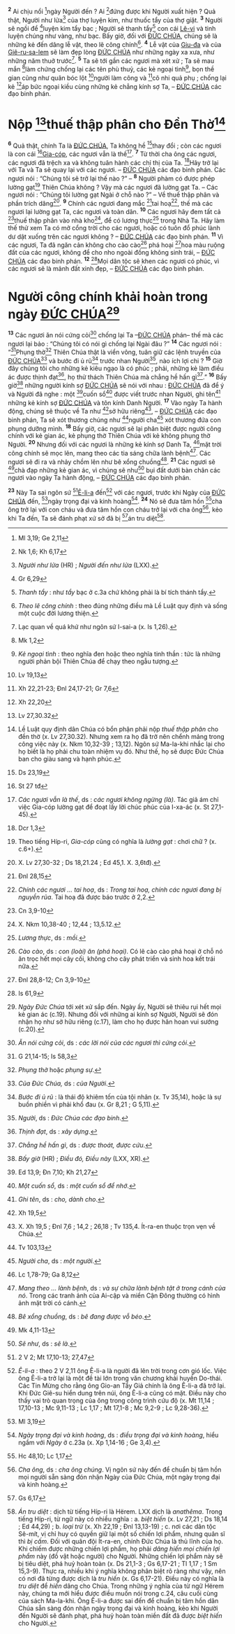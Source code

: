 <sup><b>2</b></sup> Ai chịu nổi [^3@-a8602ac7-181f-418d-aa78-5cff12d2f06b]ngày Người đến ? Ai [^4@-a8602ac7-181f-418d-aa78-5cff12d2f06b]đứng được khi Người xuất hiện ? Quả thật, Người như lửa[^4-a8602ac7-181f-418d-aa78-5cff12d2f06b] của thợ luyện kim, như thuốc tẩy của thợ giặt. <sup><b>3</b></sup> Người sẽ ngồi để [^5@-a8602ac7-181f-418d-aa78-5cff12d2f06b]luyện kim tẩy bạc ; Người sẽ thanh tẩy[^5-a8602ac7-181f-418d-aa78-5cff12d2f06b] con cái [Lê-vi]() và tinh luyện chúng như vàng, như bạc. Bấy giờ, đối với [ĐỨC CHÚA](), chúng sẽ là những kẻ đến dâng lễ vật, theo lẽ công chính[^6-a8602ac7-181f-418d-aa78-5cff12d2f06b]. <sup><b>4</b></sup> Lễ vật của [Giu-đa]() và của [Giê-ru-sa-lem]() sẽ làm đẹp lòng [ĐỨC CHÚA]() như những ngày xa xưa, như những năm thuở trước[^7-a8602ac7-181f-418d-aa78-5cff12d2f06b]. <sup><b>5</b></sup> Ta sẽ tới gần các ngươi mà xét xử ; Ta sẽ mau mắn [^6@-a8602ac7-181f-418d-aa78-5cff12d2f06b]làm chứng chống lại các tên phù thuỷ, các kẻ ngoại tình[^8-a8602ac7-181f-418d-aa78-5cff12d2f06b], bọn thề gian cũng như quân bóc lột [^7@-a8602ac7-181f-418d-aa78-5cff12d2f06b]người làm công và [^8@-a8602ac7-181f-418d-aa78-5cff12d2f06b]cô nhi quả phụ ; chống lại kẻ [^9@-a8602ac7-181f-418d-aa78-5cff12d2f06b]áp bức ngoại kiều cùng những kẻ chẳng kính sợ Ta, – [ĐỨC CHÚA]() các đạo binh phán.


# Nộp [^10@-a8602ac7-181f-418d-aa78-5cff12d2f06b]thuế thập phân cho Đền Thờ[^9-a8602ac7-181f-418d-aa78-5cff12d2f06b]
<sup><b>6</b></sup> Quả thật, chính Ta là [ĐỨC CHÚA](), Ta không hề [^11@-a8602ac7-181f-418d-aa78-5cff12d2f06b]thay đổi ; còn các ngươi là con cái [^12@-a8602ac7-181f-418d-aa78-5cff12d2f06b][Gia-cóp](), các ngươi vẫn là thế[^10-a8602ac7-181f-418d-aa78-5cff12d2f06b]. <sup><b>7</b></sup> Từ thời cha ông các ngươi, các ngươi đã trệch xa và không tuân hành các chỉ thị của Ta. [^13@-a8602ac7-181f-418d-aa78-5cff12d2f06b]Hãy trở lại với Ta và Ta sẽ quay lại với các ngươi. – [ĐỨC CHÚA]() các đạo binh phán. Các ngươi nói : “Chúng tôi sẽ trở lại thế nào ?” – <sup><b>8</b></sup> Người phàm có được phép lường gạt[^11-a8602ac7-181f-418d-aa78-5cff12d2f06b] Thiên Chúa không ? Vậy mà các ngươi đã lường gạt Ta. – Các ngươi nói : “Chúng tôi lường gạt Ngài ở chỗ nào ?” – Về thuế thập phân và phần trích dâng[^12-a8602ac7-181f-418d-aa78-5cff12d2f06b]. <sup><b>9</b></sup> Chính các ngươi đang mắc [^14@-a8602ac7-181f-418d-aa78-5cff12d2f06b]tai hoạ[^13-a8602ac7-181f-418d-aa78-5cff12d2f06b], thế mà các ngươi lại lường gạt Ta, các ngươi và toàn dân. <sup><b>10</b></sup> Các ngươi hãy đem tất cả [^15@-a8602ac7-181f-418d-aa78-5cff12d2f06b]thuế thập phân vào nhà kho[^14-a8602ac7-181f-418d-aa78-5cff12d2f06b], để có lương thực[^15-a8602ac7-181f-418d-aa78-5cff12d2f06b] trong Nhà Ta. Hãy làm thế thử xem Ta có mở cổng trời cho các ngươi, hoặc có tuôn đổ phúc lành dư dật xuống trên các ngươi không ? – [ĐỨC CHÚA]() các đạo binh phán. <sup><b>11</b></sup> Vì các ngươi, Ta đã ngăn cản không cho cào cào[^16-a8602ac7-181f-418d-aa78-5cff12d2f06b] phá hoại [^16@-a8602ac7-181f-418d-aa78-5cff12d2f06b]hoa màu ruộng đất của các ngươi, không để cho nho ngoài đồng không sinh trái, – [ĐỨC CHÚA]() các đạo binh phán. <sup><b>12</b></sup> [^17@-a8602ac7-181f-418d-aa78-5cff12d2f06b]Mọi dân tộc sẽ khen các ngươi có phúc, vì các ngươi sẽ là mảnh đất xinh đẹp, – [ĐỨC CHÚA]() các đạo binh phán.


# Người công chính khải hoàn trong ngày [ĐỨC CHÚA]()[^17-a8602ac7-181f-418d-aa78-5cff12d2f06b]
<sup><b>13</b></sup> Các ngươi ăn nói cứng cỏi[^18-a8602ac7-181f-418d-aa78-5cff12d2f06b] chống lại Ta –[ĐỨC CHÚA]() phán– thế mà các ngươi lại bảo : “Chúng tôi có nói gì chống lại Ngài đâu ?” <sup><b>14</b></sup> Các ngươi nói : “[^18@-a8602ac7-181f-418d-aa78-5cff12d2f06b]Phụng thờ[^19-a8602ac7-181f-418d-aa78-5cff12d2f06b] Thiên Chúa thật là viển vông, tuân giữ các lệnh truyền của [ĐỨC CHÚA]()[^20-a8602ac7-181f-418d-aa78-5cff12d2f06b] và bước đi ủ rũ[^21-a8602ac7-181f-418d-aa78-5cff12d2f06b] trước nhan Người[^22-a8602ac7-181f-418d-aa78-5cff12d2f06b], nào ích lợi chi ? <sup><b>15</b></sup> Giờ đây chúng tôi cho những kẻ kiêu ngạo là có phúc ; phải, những kẻ làm điều ác được thịnh đạt[^23-a8602ac7-181f-418d-aa78-5cff12d2f06b], họ thử thách Thiên Chúa mà chẳng hề hấn gì[^24-a8602ac7-181f-418d-aa78-5cff12d2f06b].” <sup><b>16</b></sup> Bấy giờ[^25-a8602ac7-181f-418d-aa78-5cff12d2f06b] những người kính sợ [ĐỨC CHÚA]() sẽ nói với nhau : [ĐỨC CHÚA]() đã để ý và Người đã nghe : một [^19@-a8602ac7-181f-418d-aa78-5cff12d2f06b]cuốn sổ[^26-a8602ac7-181f-418d-aa78-5cff12d2f06b] được viết trước nhan Người, ghi tên[^27-a8602ac7-181f-418d-aa78-5cff12d2f06b] những kẻ kính sợ [ĐỨC CHÚA]() và tôn kính Danh Người. <sup><b>17</b></sup> Vào ngày Ta hành động, chúng sẽ thuộc về Ta như [^20@-a8602ac7-181f-418d-aa78-5cff12d2f06b]sở hữu riêng[^28-a8602ac7-181f-418d-aa78-5cff12d2f06b], – [ĐỨC CHÚA]() các đạo binh phán, Ta sẽ xót thương chúng như [^21@-a8602ac7-181f-418d-aa78-5cff12d2f06b]người cha[^29-a8602ac7-181f-418d-aa78-5cff12d2f06b] xót thương đứa con phụng dưỡng mình. <sup><b>18</b></sup> Bấy giờ, các ngươi sẽ lại phân biệt được người công chính với kẻ gian ác, kẻ phụng thờ Thiên Chúa với kẻ không phụng thờ Người. <sup><b>20</b></sup> Nhưng đối với các ngươi là những kẻ kính sợ Danh Ta, [^23@-a8602ac7-181f-418d-aa78-5cff12d2f06b]mặt trời công chính sẽ mọc lên, mang theo các tia sáng chữa lành bệnh[^33-a8602ac7-181f-418d-aa78-5cff12d2f06b]. Các ngươi sẽ đi ra và nhảy chồm lên như bê xổng chuồng[^34-a8602ac7-181f-418d-aa78-5cff12d2f06b]. <sup><b>21</b></sup> Các ngươi sẽ [^24@-a8602ac7-181f-418d-aa78-5cff12d2f06b]chà đạp những kẻ gian ác, vì chúng sẽ như[^35-a8602ac7-181f-418d-aa78-5cff12d2f06b] bụi đất dưới bàn chân các ngươi vào ngày Ta hành động, – [ĐỨC CHÚA]() các đạo binh phán.

<sup><b>23</b></sup> Này Ta sai ngôn sứ [^25@-a8602ac7-181f-418d-aa78-5cff12d2f06b][Ê-li-a]() đến[^39-a8602ac7-181f-418d-aa78-5cff12d2f06b] với các ngươi, trước khi Ngày của [ĐỨC CHÚA]() đến, [^26@-a8602ac7-181f-418d-aa78-5cff12d2f06b]ngày trọng đại và kinh hoàng[^40-a8602ac7-181f-418d-aa78-5cff12d2f06b]. <sup><b>24</b></sup> Nó sẽ đưa tâm hồn [^27@-a8602ac7-181f-418d-aa78-5cff12d2f06b]cha ông trở lại với con cháu và đưa tâm hồn con cháu trở lại với cha ông[^41-a8602ac7-181f-418d-aa78-5cff12d2f06b], kẻo khi Ta đến, Ta sẽ đánh phạt xứ sở đã bị [^28@-a8602ac7-181f-418d-aa78-5cff12d2f06b]án tru diệt[^42-a8602ac7-181f-418d-aa78-5cff12d2f06b].

[^4-a8602ac7-181f-418d-aa78-5cff12d2f06b]: *Người như lửa* (HR) ; *Người đến như lửa* (LXX).
[^5-a8602ac7-181f-418d-aa78-5cff12d2f06b]: *Thanh tẩy* : như *tẩy* bạc ở c.3a chứ không phải là bí tích thánh tẩy.
[^6-a8602ac7-181f-418d-aa78-5cff12d2f06b]: *Theo lẽ công chính* : theo đúng những điều mà Lề Luật quy định và sống một cuộc đời lương thiện.
[^7-a8602ac7-181f-418d-aa78-5cff12d2f06b]: Lạc quan về quá khứ như ngôn sứ I-sai-a (x. Is 1,26).
[^8-a8602ac7-181f-418d-aa78-5cff12d2f06b]: *Kẻ ngoại tình* : theo nghĩa đen hoặc theo nghĩa tinh thần : tức là những người phản bội Thiên Chúa để chạy theo ngẫu tượng.
[^9-a8602ac7-181f-418d-aa78-5cff12d2f06b]: Lề Luật quy định dân Chúa có bổn phận phải nộp *thuế thập phân* cho đền thờ (x. Lv 27,30.32). Nhưng xem ra họ đã trở nên chểnh mảng trong công việc này (x. Nkm 10,32-39 ; 13,12). Ngôn sứ Ma-la-khi nhắc lại cho họ biết là họ phải chu toàn nhiệm vụ đó. Như thế, họ sẽ được Đức Chúa ban cho giàu sang và hạnh phúc.
[^10-a8602ac7-181f-418d-aa78-5cff12d2f06b]: *Các ngươi vẫn là thế*, ds : *các ngươi không ngừng (là)*. Tác giả ám chỉ việc Gia-cóp lường gạt để đoạt lấy lời chúc phúc của I-xa-ác (x. St 27,1-45).
[^11-a8602ac7-181f-418d-aa78-5cff12d2f06b]: Theo tiếng Híp-ri, *Gia-cóp* cũng có nghĩa là *lường gạt* : chơi chữ ? (x. c.6+).
[^12-a8602ac7-181f-418d-aa78-5cff12d2f06b]: X. Lv 27,30-32 ; Ds 18,21.24 ; Ed 45,1. X. 3,6tđ).
[^13-a8602ac7-181f-418d-aa78-5cff12d2f06b]: *Chính các ngươi ... tai hoạ*, ds : *Trong tai hoạ, chính các ngươi đang bị nguyền rủa*. Tai hoạ đã được báo trước ở 2,2.
[^14-a8602ac7-181f-418d-aa78-5cff12d2f06b]: X. Nkm 10,38-40 ; 12,44 ; 13,5.12.
[^15-a8602ac7-181f-418d-aa78-5cff12d2f06b]: *Lương thực*, ds : *mồi*.
[^16-a8602ac7-181f-418d-aa78-5cff12d2f06b]: *Cào cào*, ds : *con (loài) ăn (phá hoại)*. Có lẽ cào cào phá hoại ở chỗ nó ăn trọc hết mọi cây cối, không cho cây phát triển và sinh hoa kết trái nữa.
[^17-a8602ac7-181f-418d-aa78-5cff12d2f06b]: *Ngày Đức Chúa* tới xét xử sắp đến. Ngày ấy, Người sẽ thiêu rụi hết mọi kẻ gian ác (c.19). Nhưng đối với những ai kính sợ Người, Người sẽ đón nhận họ như sở hữu riêng (c.17), làm cho họ được hân hoan vui sướng (c.20).
[^18-a8602ac7-181f-418d-aa78-5cff12d2f06b]: *Ăn nói cứng cỏi*, ds : *các lời nói của các ngươi thì cứng cỏi*.
[^19-a8602ac7-181f-418d-aa78-5cff12d2f06b]: *Phụng thờ* hoặc *phụng sự*.
[^20-a8602ac7-181f-418d-aa78-5cff12d2f06b]: *Của Đức Chúa,* ds : *của Người*.
[^21-a8602ac7-181f-418d-aa78-5cff12d2f06b]: *Bước đi ủ rũ* : là thái độ khiêm tốn của tội nhân (x. Tv 35,14), hoặc là sự buồn phiền vì phải khổ đau (x. Gr 8,21 ; G 5,11).
[^22-a8602ac7-181f-418d-aa78-5cff12d2f06b]: *Người*, ds : *Đức Chúa các đạo binh*.
[^23-a8602ac7-181f-418d-aa78-5cff12d2f06b]: *Thịnh đạt*, ds : *xây dựng*.
[^24-a8602ac7-181f-418d-aa78-5cff12d2f06b]: *Chẳng hề hấn gì*, ds : *được thoát, được cứu*.
[^25-a8602ac7-181f-418d-aa78-5cff12d2f06b]: *Bấy giờ* (HR) ; *Điều đó, Điều này* (LXX, XR).
[^26-a8602ac7-181f-418d-aa78-5cff12d2f06b]: *Một cuốn sổ*, ds : *một cuốn sổ để nhớ*.
[^27-a8602ac7-181f-418d-aa78-5cff12d2f06b]: *Ghi tên*, ds : *cho, dành cho*.
[^28-a8602ac7-181f-418d-aa78-5cff12d2f06b]: X. Xh 19,5 ; Đnl 7,6 ; 14,2 ; 26,18 ; Tv 135,4. Ít-ra-en thuộc trọn vẹn về Chúa.
[^29-a8602ac7-181f-418d-aa78-5cff12d2f06b]: *Người cha*, ds : *một người*.
[^33-a8602ac7-181f-418d-aa78-5cff12d2f06b]: *Mang theo ... lành bệnh*, ds : *và sự chữa lành bệnh tật ở trong cánh của nó*. Trong các tranh ảnh của Ai-cập và miền Cận Đông thường có hình ảnh mặt trời có cánh.
[^34-a8602ac7-181f-418d-aa78-5cff12d2f06b]: *Bê xổng chuồng*, ds : *bê đang được vỗ béo*.
[^35-a8602ac7-181f-418d-aa78-5cff12d2f06b]: *Sẽ như*, ds : *sẽ là*.
[^39-a8602ac7-181f-418d-aa78-5cff12d2f06b]: *Ê-li-a* : theo 2 V 2,11 ông Ê-li-a là người đã lên trời trong cơn gió lốc. Việc ông Ê-li-a trở lại là một đề tài lớn trong văn chương khải huyền Do-thái. Các Tin Mừng cho rằng ông Gio-an Tẩy Giả chính là ông Ê-li-a đã trở lại. Khi Đức Giê-su hiển dung trên núi, ông Ê-li-a cũng có mặt. Điều này cho thấy vai trò quan trọng của ông trong công trình cứu độ (x. Mt 11,14 ; 17,10-13 ; Mc 9,11-13 ; Lc 1,17 ; Mt 17,1-8 ; Mc 9,2-9 ; Lc 9,28-36).
[^40-a8602ac7-181f-418d-aa78-5cff12d2f06b]: *Ngày trọng đại và kinh hoàng*, ds : *điều trọng đại và kinh hoàng*, hiểu ngầm với *Ngày* ở c.23a (x. Xp 1,14-16 ; Ge 3,4).
[^41-a8602ac7-181f-418d-aa78-5cff12d2f06b]: *Cha ông*, ds : *cha ông chúng*. Vị ngôn sứ này đến để chuẩn bị tâm hồn mọi người sẵn sàng đón nhận Ngày của Đức Chúa, một ngày trọng đại và kinh hoàng.
[^42-a8602ac7-181f-418d-aa78-5cff12d2f06b]: *Án tru diệt* : dịch từ tiếng Híp-ri là Hërem. LXX dịch là *anathêma*. Trong tiếng Híp-ri, từ ngữ này có nhiều nghĩa : a. *biệt hiến* (x. Lv 27,21 ; Ds 18,14 ; Ed 44,29) ; b. *loại trừ* (x. Xh 22,19 ; Đnl 13,13-19) ; c. nơi các dân tộc Sê-mít, vị chỉ huy có quyền giữ lại một số chiến lợi phẩm, nhưng quân sĩ thì *bị cấm*. Đối với quân đội Ít-ra-en, chính Đức Chúa là thủ lĩnh của họ. Khi chiếm được những chiến lợi phẩm, họ phải *dâng hiến mọi chiến lợi phẩm* này (đồ vật hoặc người) cho Người. Những chiến lợi phẩm này sẽ bị tiêu diệt, phá huỷ hoàn toàn (x. Ds 21,1-3 ; Gs 6,17-21 ; Tl 1,17 ; 1 Sm 15,3-9). Thực ra, nhiều khi ý nghĩa không phân biệt rõ ràng như vậy, nên có nơi đã từng được dịch là *tru hiến* (x. Gs 6,17-21). Điều này có nghĩa là *tru diệt* để *hiến* dâng cho Chúa. Trong những ý nghĩa của từ ngữ Hërem này, chúng ta mới hiểu được điều muốn nói trong c.24, câu cuối cùng của sách Ma-la-khi. Ông Ê-li-a được sai đến để chuẩn bị tâm hồn dân Chúa sẵn sàng đón nhận ngày trọng đại và kinh hoàng, kẻo khi Người đến Người sẽ đánh phạt, phá huỷ hoàn toàn miền đất đã được *biệt hiến* cho Người.
[^3@-a8602ac7-181f-418d-aa78-5cff12d2f06b]: Ml 3,19; Ge 2,11
[^4@-a8602ac7-181f-418d-aa78-5cff12d2f06b]: Nk 1,6; Kh 6,17
[^5@-a8602ac7-181f-418d-aa78-5cff12d2f06b]: Gr 6,29
[^6@-a8602ac7-181f-418d-aa78-5cff12d2f06b]: Mk 1,2
[^7@-a8602ac7-181f-418d-aa78-5cff12d2f06b]: Lv 19,13
[^8@-a8602ac7-181f-418d-aa78-5cff12d2f06b]: Xh 22,21-23; Đnl 24,17-21; Gr 7,6
[^9@-a8602ac7-181f-418d-aa78-5cff12d2f06b]: Xh 22,20
[^10@-a8602ac7-181f-418d-aa78-5cff12d2f06b]: Lv 27,30.32
[^11@-a8602ac7-181f-418d-aa78-5cff12d2f06b]: Ds 23,19
[^12@-a8602ac7-181f-418d-aa78-5cff12d2f06b]: St 27 tđ
[^13@-a8602ac7-181f-418d-aa78-5cff12d2f06b]: Dcr 1,3
[^14@-a8602ac7-181f-418d-aa78-5cff12d2f06b]: Đnl 28,15
[^15@-a8602ac7-181f-418d-aa78-5cff12d2f06b]: Cn 3,9-10
[^16@-a8602ac7-181f-418d-aa78-5cff12d2f06b]: Đnl 28,8-12; Cn 3,9-10
[^17@-a8602ac7-181f-418d-aa78-5cff12d2f06b]: Is 61,9
[^18@-a8602ac7-181f-418d-aa78-5cff12d2f06b]: G 21,14-15; Is 58,3
[^19@-a8602ac7-181f-418d-aa78-5cff12d2f06b]: Ed 13,9; Đn 7,10; Kh 21,27
[^20@-a8602ac7-181f-418d-aa78-5cff12d2f06b]: Xh 19,5
[^21@-a8602ac7-181f-418d-aa78-5cff12d2f06b]: Tv 103,13
[^23@-a8602ac7-181f-418d-aa78-5cff12d2f06b]: Lc 1,78-79; Ga 8,12
[^24@-a8602ac7-181f-418d-aa78-5cff12d2f06b]: Mk 4,11-13
[^25@-a8602ac7-181f-418d-aa78-5cff12d2f06b]: 2 V 2; Mt 17,10-13; 27,47
[^26@-a8602ac7-181f-418d-aa78-5cff12d2f06b]: Ml 3,19
[^27@-a8602ac7-181f-418d-aa78-5cff12d2f06b]: Hc 48,10; Lc 1,17
[^28@-a8602ac7-181f-418d-aa78-5cff12d2f06b]: Gs 6,17